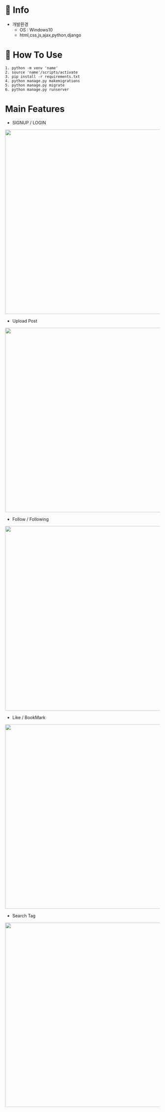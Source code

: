 # 🚀 Info

- 개발환경
  - OS : Windows10
  - html,css,js,ajax,python,django

# 📝 How To Use

```
1. python -m venv 'name'
2. source 'name'/scripts/activate
3. pip install -r requirements.txt
4. python manage.py makemigrations
5. python manage.py migrate
6. python manage.py runserver
```

# Main Features

- SIGNUP / LOGIN
<p align="center"><img width="600" src="https://user-images.githubusercontent.com/57563053/103122220-b63d4300-46c2-11eb-885b-6b893de99173.gif">

- Upload Post
<p align="center"><img width="600" src="https://user-images.githubusercontent.com/57563053/103122219-b5a4ac80-46c2-11eb-8c1a-360f2dae5ea1.gif">

- Follow / Following
<p align="center"><img width="600" src="https://user-images.githubusercontent.com/57563053/103122215-b50c1600-46c2-11eb-8026-23b33dcfda93.gif">

- Like / BookMark
<p align="center"><img width="600" src="https://user-images.githubusercontent.com/57563053/103122217-b5a4ac80-46c2-11eb-9c29-8180bb6faabe.gif">

- Search Tag
<p align="center"><img width="600" src="https://user-images.githubusercontent.com/57563053/103122211-b3dae900-46c2-11eb-9126-e04fb29c9fb5.gif">
